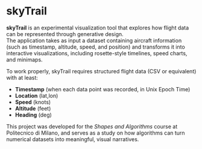 # skyTrail

**skyTrail** is an experimental visualization tool that explores how flight data can be represented through generative design.  
The application takes as input a dataset containing aircraft information (such as timestamp, altitude, speed, and position) and transforms it into interactive visualizations, including rosette-style timelines, speed charts, and minimaps.

To work properly, skyTrail requires structured flight data (CSV or equivalent) with at least:

- **Timestamp** (when each data point was recorded, in Unix Epoch Time)
- **Location** (lat,lon)
- **Speed** (knots)
- **Altitude** (feet)
- **Heading** (deg)

This project was developed for the _Shapes and Algorithms_ course at Politecnico di Milano, and serves as a study on how algorithms can turn numerical datasets into meaningful, visual narratives.
